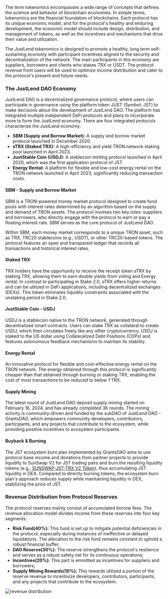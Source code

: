 The term tokenomics encompasses a wide range of concepts that defines the science and behavior of blockchain economies. In simple terms, tokenomics are the financial foundation of blockchains. Each protocol has its unique economic model, and for the protocol's healthy and enduring development, the economic model should include design, distribution, and management of tokens, as well as the incentives and mechanisms that drive their value and utilization.

The JustLend tokenomics  is designed to promote a healthy, long term self-sustaining economy with participant incentives aligned to the security and decentralization of the network. The main participants in this economy are suppliers, borrowers and clients who stakes TRX or USDT. The protocol revenue from users will be used to optimize income distribution and cater to the protocol's present and future needs.

### **The JustLend DAO Economy**
JustLend DAO is a decentralized governance protocol, where users can participate in governance using the platform token JUST (Symbol: JST) to make decisions about the development of JustLend DAO.  The platform has integrated multiple independent DeFi protocols and plans to incorporate more to form the JustLend economy. There are four integrated protocols characterize the JustLend economy:

* **SBM (Supply and Borrow Market):**  A supply and borrow market protocol launched in December 2020.
* **sTRX (Staked TRX):**  A high-efficiency and yield TRON network staking pool launched in April 2023.
* **JustStable Coin (USDJ):** A stablecoin minting protocol launched in April 2020, which was the first application protocol of JST.
* **Energy Rental:** A platform for flexible and low-cost energy rental on the TRON network launched in April 2023, significantly reducing transaction costs.

#### SBM - Supply and Borrow Market
SBM is a TRON-powered money market protocol designed to create fund pools with interest rates determined by an algorithm based on the supply and demand of TRON assets. The protocol involves two key roles: suppliers and borrowers, who directly engage with the protocol to earn or pay a floating interest rate. SBM serves as the core protocol of JustLend DAO.

Within SBM, each money market corresponds to a unique TRON asset, such as TRX, TRC20 stablecoins (e.g., USDT), or other TRC20-based tokens. The protocol features an open and transparent ledger that records all transactions and historical interest rates.

#### Staked TRX
TRX holders have the opportunity to receive the receipt token sTRX by staking TRX, allowing them to earn double yields from voting and Energy rental. In contrast to participating in Stake 2.0, sTRX offers higher returns and can be utilized in DeFi applications, including decentralized exchanges (DEXs). This token eliminates liquidity constraints associated with the unstaking period in Stake 2.0.

#### JustStable Coin - USDJ
USDJ is a stablecoin native to the TRON network, generated through decentralized smart contracts. Users can stake TRX as collateral to create USDJ, which then circulates freely like any other cryptocurrency. USDJ is staked to the US dollar using Collateralized Debt Positions (CDPs) and features autonomous feedback mechanisms to maintain its stability.

#### Energy Rental
An innovative protocol for flexible and cost-effective energy rental on the TRON network. The energy obtained through this protocol is significantly cheaper than that obtained through burning or staking TRX, enabling the cost of most transactions to be reduced to below 1 TRX.

#### Supply Mining
The latest round of JustLend DAO deposit supply mining started on February 16, 2024, and has already completed 36 rounds. The mining activity is community-driven and funded by the subDAO of JustLend DAO - GrantsDAO, which empowers community developers, contributors, participants, and any projects that contribute to the ecosystem, while providing positive incentives to ecosystem participants.

#### Buyback & Burning
The JST ecosystem burn plan implemented by GrantsDAO aims to use protocol base income and donations from partner projects to provide liquidity to SunSwap V2 for JST trading pairs and burn the resulting liquidity tokens (e.g., [SUNSWAP-JST-TRX V2 Token](https://tronscan.org/#/token20/TUDo1PuMG6j4aDSg6rsCNiz5gR5cnQaNTT)), thus accumulating JST liquidity in DEX. Compared to directly burning tokens, the ecosystem burn plan's approach reduces supply while maintaining liquidity in DEX, stabilizing the price of JST.

### **Revenue Distribution from Protocol Reserves**
The protocol reserves mainly consist of accumulated borrow fees. The revenue allocation model divides income from these reserves into four key segments:

* **Risk Fund(40%):** This fund is set up to mitigate potential deficiencies in the protocol, especially during instances of ineffective or delayed liquidations. The allocation to the risk fund remains constant to uphold a robust financial buffer;
* **DAO Reserve(30%):** The reserve strengthens the protocol's resilience and serves as a robust safety net for its continuous operations;
* **Incentives(20%):** This part is emmitted as incentives for suppliers and borrowers;
* **Supply Mining Rewards(10%):** This rewards utilized a portion of the reserve revenue to incentivize  developers, contributors, participants, and any projects that contribute to the ecosystem.

![revenue distribution](../../images/revenue_distribution.png)









